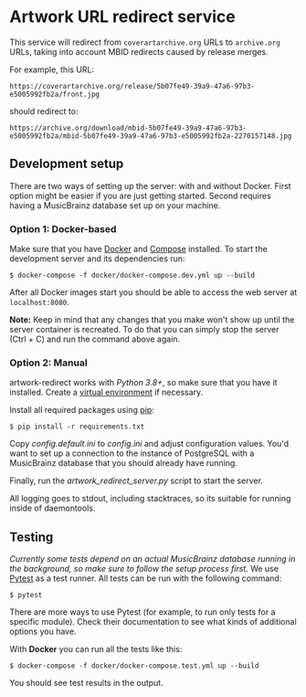 Artwork URL redirect service
============================

This service will redirect from `coverartarchive.org` URLs to `archive.org`
URLs, taking into account MBID redirects caused by release merges.

For example, this URL:

    https://coverartarchive.org/release/5b07fe49-39a9-47a6-97b3-e5005992fb2a/front.jpg

should redirect to:

    https://archive.org/download/mbid-5b07fe49-39a9-47a6-97b3-e5005992fb2a/mbid-5b07fe49-39a9-47a6-97b3-e5005992fb2a-2270157148.jpg

## Development setup

There are two ways of setting up the server: with and without Docker. First option might be easier if you are just
getting started. Second requires having a MusicBrainz database set up on your machine.

### Option 1: Docker-based

Make sure that you have [Docker](https://www.docker.com/) and [Compose](https://github.com/docker/compose) installed.
To start the development server and its dependencies run:

    $ docker-compose -f docker/docker-compose.dev.yml up --build

After all Docker images start you should be able to access the web server at `localhost:8080`.

**Note:** Keep in mind that any changes that you make won't show up until the server container is recreated. To do that
you can simply stop the server (Ctrl + C) and run the command above again.

### Option 2: Manual

artwork-redirect works with *Python 3.8+*, so make sure that you have it
installed. Create a
[virtual environment](https://packaging.python.org/tutorials/installing-packages/#creating-virtual-environments)
if necessary.

Install all required packages using [pip](https://pip.pypa.io):

    $ pip install -r requirements.txt

Copy *config.default.ini* to *config.ini* and adjust configuration values. You'd want to set up
a connection to the instance of PostgreSQL with a MusicBrainz database that you should already have running.

Finally, run the *artwork_redirect_server.py* script to start the server.

All logging goes to stdout, including stacktraces, so its suitable for running inside of daemontools.

## Testing

*Currently some tests depend on an actual MusicBrainz database running in the background, so make sure to follow the
setup process first.* We use [Pytest](https://pytest.org) as a test runner. All tests can be run with the following
command:

    $ pytest

There are more ways to use Pytest (for example, to run only tests for a specific module). Check their documentation to
see what kinds of additional options you have.

With **Docker** you can run all the tests like this:

    $ docker-compose -f docker/docker-compose.test.yml up --build

You should see test results in the output.
